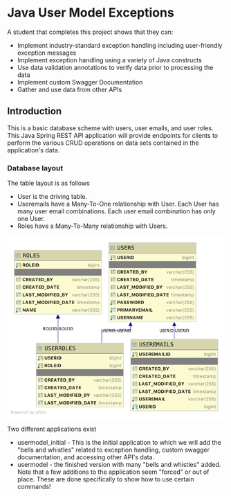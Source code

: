 # Java User Model Exceptions

A student that completes this project shows that they can:

- Implement industry-standard exception handling including user-friendly exception messages
- Implement exception handling using a variety of Java constructs
- Use data validation annotations to verify data prior to processing the data
- Implement custom Swagger Documentation
- Gather and use data from other APIs

## Introduction

This is a basic database scheme with users, user emails, and user roles. This Java Spring REST API application will provide endpoints for clients to perform the various CRUD operations on data sets contained in the application's data.

### Database layout

The table layout is as follows

- User is the driving table.
- Useremails have a Many-To-One relationship with User. Each User has many user email combinations. Each user email combination has only one User.
- Roles have a Many-To-Many relationship with Users.

![Image of Database Layout](usersdb.png)

Two different applications exist

- usermodel_initial - This is the initial application to which we will add the "bells and whistles" related to exception handling, custom swagger documentation, and accessing other API's data.
- usermodel - the finished version with many "bells and whistles" added. Note that a few additions to the application seem "forced" or out of place. These are done specifically to show how to use certain commands!
